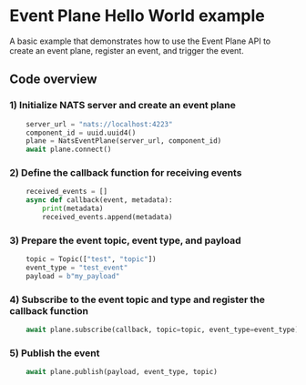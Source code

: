 <!--
SPDX-FileCopyrightText: Copyright (c) 2024-2025 NVIDIA CORPORATION & AFFILIATES. All rights reserved.
SPDX-License-Identifier: Apache-2.0

Licensed under the Apache License, Version 2.0 (the "License");
you may not use this file except in compliance with the License.
You may obtain a copy of the License at

http://www.apache.org/licenses/LICENSE-2.0

Unless required by applicable law or agreed to in writing, software
distributed under the License is distributed on an "AS IS" BASIS,
WITHOUT WARRANTIES OR CONDITIONS OF ANY KIND, either express or implied.
See the License for the specific language governing permissions and
limitations under the License.
-->

# Event Plane Hello World example

A basic example that demonstrates how to use the Event Plane API to create an event plane, register an event, and trigger the event.

## Code overview

### 1) Initialize NATS server and create an event plane
```python
    server_url = "nats://localhost:4223"
    component_id = uuid.uuid4()
    plane = NatsEventPlane(server_url, component_id)
    await plane.connect()
```

### 2) Define the callback function for receiving events
```python
    received_events = []
    async def callback(event, metadata):
        print(metadata)
        received_events.append(metadata)
```

### 3) Prepare the event topic, event type, and payload
```python
    topic = Topic(["test", "topic"])
    event_type = "test_event"
    payload = b"my_payload"
```

### 4) Subscribe to the event topic and type and register the callback function
```python
    await plane.subscribe(callback, topic=topic, event_type=event_type)
```

### 5) Publish the event
```python
    await plane.publish(payload, event_type, topic)
```
